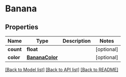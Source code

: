 # Banana

## Properties
Name | Type | Description | Notes
------------ | ------------- | ------------- | -------------
**count** | **float** |  | [optional] 
**color** | [**BananaColor**](BananaColor.md) |  | [optional] 

[[Back to Model list]](../README.md#documentation-for-models) [[Back to API list]](../README.md#documentation-for-api-endpoints) [[Back to README]](../README.md)


